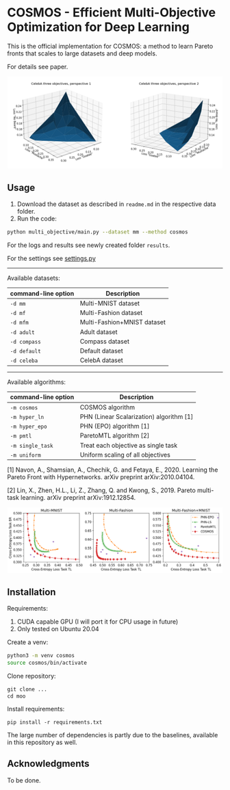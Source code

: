 # COSMOS - Efficient Multi-Objective Optimization for Deep Learning

This is the official implementation for COSMOS: a method to learn Pareto fronts that scales to large datasets and deep models.

For details see paper.

![Pareto Front for CelebA](res/pareto_front_celeba.png)

## Usage

1. Download the dataset as described in `readme.md` in the respective data folder.
1. Run the code:

```bash
python multi_objective/main.py --dataset mm --method cosmos
```

For the logs and results see newly created folder `results`.

For the settings see [settings.py](multi_objective/settings.py)

---

Available datasets:

| command-line option  | Description                  |
|----------------------|------------------------------|
| `-d mm`              | Multi-MNIST dataset          |
| `-d mf`              | Multi-Fashion dataset        |
| `-d mfm`             | Multi-Fashion+MNIST dataset  |
| `-d adult`           | Adult dataset                |
| `-d compass`         | Compass dataset              |
| `-d default`         | Default dataset              |
| `-d celeba`          | CelebA dataset               |

---

Available algorithms:

| command-line option  | Description                         |
|----------------------|-------------------------------------|
| `-m cosmos`          | COSMOS algorithm                    | 
| `-m hyper_ln`        | PHN (Linear Scalarization) algorithm [1] | 
| `-m hyper_epo`       | PHN (EPO) algorithm [1]             | 
| `-m pmtl`            | ParetoMTL algorithm [2]             | 
| `-m single_task`     | Treat each objective as single task | 
| `-m uniform`         | Uniform scaling of all objectives   | 


[1] Navon, A., Shamsian, A., Chechik, G. and Fetaya, E., 2020. Learning the Pareto Front with Hypernetworks. arXiv preprint arXiv:2010.04104.

[2] Lin, X., Zhen, H.L., Li, Z., Zhang, Q. and Kwong, S., 2019. Pareto multi-task learning. arXiv preprint arXiv:1912.12854.


![Pareto Front for Multi-MNIST](res/pareto_front_multi_mnist.png)

## Installation

Requirements:
1. CUDA capable GPU (I will port it for CPU usage in future)
1. Only tested on Ubuntu 20.04

Create a venv:

```bash
python3 -m venv cosmos
source cosmos/bin/activate
```

Clone repository:

```
git clone ...
cd moo
```

Install requirements:

```
pip install -r requirements.txt
```

The large number of dependencies is partly due to the baselines, available in this repository as well.

## Acknowledgments

To be done.

